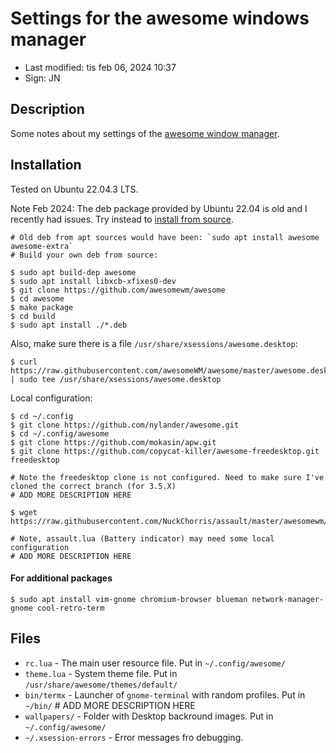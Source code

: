# Settings for the awesome windows manager

- Last modified: tis feb 06, 2024  10:37
- Sign: JN

## Description

Some notes about my settings of the [awesome window manager](https://awesomewm.org/).

## Installation

Tested on Ubuntu 22.04.3 LTS.

Note Feb 2024: The deb package provided by Ubuntu 22.04 is old and I recently had issues.
Try instead to [install from source](https://github.com/awesomeWM/awesome#debian-based).

    # Old deb from apt sources would have been: `sudo apt install awesome awesome-extra`
    # Build your own deb from source:

    $ sudo apt build-dep awesome
    $ sudo apt install libxcb-xfixes0-dev
    $ git clone https://github.com/awesomewm/awesome
    $ cd awesome
    $ make package
    $ cd build
    $ sudo apt install ./*.deb

Also, make sure there is a file `/usr/share/xsessions/awesome.desktop`:

    $ curl https://raw.githubusercontent.com/awesomeWM/awesome/master/awesome.desktop | sudo tee /usr/share/xsessions/awesome.desktop

Local configuration:

    $ cd ~/.config
    $ git clone https://github.com/nylander/awesome.git
    $ cd ~/.config/awesome
    $ git clone https://github.com/mokasin/apw.git
    $ git clone https://github.com/copycat-killer/awesome-freedesktop.git freedesktop

    # Note the freedesktop clone is not configured. Need to make sure I've cloned the correct branch (for 3.5.X)
    # ADD MORE DESCRIPTION HERE

    $ wget https://raw.githubusercontent.com/NuckChorris/assault/master/awesomewm/assault.lua

    # Note, assault.lua (Battery indicator) may need some local configuration
    # ADD MORE DESCRIPTION HERE

#### For additional packages

    $ sudo apt install vim-gnome chromium-browser blueman network-manager-gnome cool-retro-term

## Files

- `rc.lua` - The main user resource file. Put in `~/.config/awesome/`
- `theme.lua` - System theme file. Put in `/usr/share/awesome/themes/default/`
- `bin/termx` - Launcher of `gnome-terminal` with random profiles. Put in `~/bin/`  # ADD MORE DESCRIPTION HERE
- `wallpapers/` - Folder with Desktop backround images. Put in `~/.config/awesome/`
- `~/.xsession-errors` - Error messages fro debugging.
